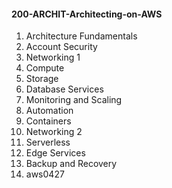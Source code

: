#### 200-ARCHIT-Architecting-on-AWS

1. Architecture Fundamentals
2. Account Security
3. Networking 1
4. Compute
5. Storage
6. Database Services
7. Monitoring and Scaling
8. Automation
9. Containers
10. Networking 2
11. Serverless
12. Edge Services
13. Backup and Recovery
14. aws0427
